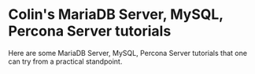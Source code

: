 # Colin's MariaDB Server, MySQL, Percona Server tutorials

Here are some MariaDB Server, MySQL, Percona Server tutorials that one can try from a practical standpoint.